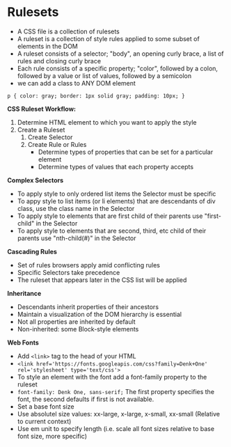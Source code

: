 # Rulesets

* A CSS file is a collection of rulesets
* A ruleset is a collection of style rules applied to some subset of elements in the DOM
* A ruleset consists of a selector; "body", an opening curly brace, a list of rules and closing curly brace
* Each rule consists of a specific property; "color", followed by a colon, followed by a value or list of values,
followed by a semicolon
* we can add a class to ANY DOM element

`p {
	color: gray;
	border: 1px solid gray;
	padding: 10px;
}`

**CSS Ruleset Workflow:**

1. Determine HTML element to which you want to apply the style
2. Create a Ruleset
	1. Create Selector
	2. Create Rule or Rules 
		* Determine types of properties that can be set for a particular element
		* Determine types of values that each property accepts

**Complex Selectors**
* To apply style to only ordered list items the Selector must be specific
* To appy style to list items (or li elements) that are descendants of div class, 
use the class name in the Selector
* To apply style to elements that are first child of their parents use "first-child" in the Selector
* To apply style to elements that are second, third, etc child of their parents use "nth-child(#)" in the Selector

**Cascading Rules**
* Set of rules browsers apply amid conflicting rules
* Specific Selectors take precedence
* The ruleset that appears later in the CSS list will be applied

**Inheritance**
* Descendants inherit properties of their ancestors
* Maintain a visualization of the DOM hierarchy is essential
* Not all properties are inherited by default
* Non-inherited: some Block-style elements

**Web Fonts**
* Add `<link>` tag to the head of your HTML
* `<link href='https://fonts.googleapis.com/css?family=Denk+One' rel='stylesheet' type='text/css'>`
* To style an element with the font add a font-family property to the ruleset
* `font-family: Denk One, sans-serif;` The first property specifies the font, the second defaults if first is not available.
* Set a base font size
* Use absolutel size values: xx-large, x-large, x-small, xx-small (Relative to current context)
* Use em unit to specify length (i.e. scale all font sizes relative to base font size, more specific)

